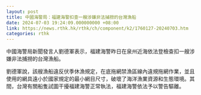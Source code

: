 ```yaml
---
layout: post
title: 中國海警局：福建海警扣查一艘涉嫌非法捕撈的台灣漁船
date: 2024-07-03 19:24:09.000000000 +08:00
link: https://news.rthk.hk/rthk/ch/component/k2/1760127-20240703.htm
categories: rthk
---
```


中國海警局新聞發言人劉德軍表示，福建海警昨日在泉州近海依法登檢查扣一艘涉嫌非法捕撈的台灣漁船。 

劉德軍說，該艘漁船違反伏季休漁規定，在底拖網禁漁區線內違規拖網作業，並且使用的網具遠小於國家規定的最小網目尺寸，破壞了海洋漁業資源和生態環境。其間，台灣有關船隻試圖干擾福建海警正常執法，福建海警依法予以警告驅離。

